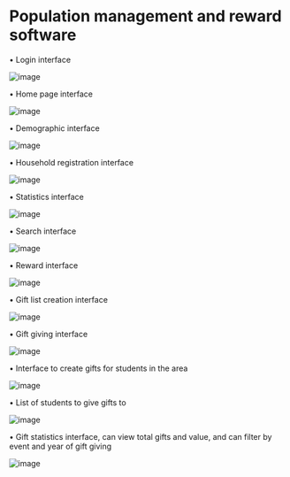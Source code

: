 # Population management and reward software

• Login interface

  ![image](https://github.com/user-attachments/assets/78d58729-783f-41d2-ad1c-d3d5a6279931)

• Home page interface

![image](https://github.com/user-attachments/assets/62d9fbdd-439d-4169-a3fa-54b1805c3f39)

• Demographic interface

![image](https://github.com/user-attachments/assets/c75c0e39-8ed1-48e8-9123-8550c6cfcd23)

• Household registration interface

![image](https://github.com/user-attachments/assets/9b7e9f59-ee4d-4a28-be5d-d84bcb304933)

• Statistics interface

![image](https://github.com/user-attachments/assets/a33a012a-c30c-497f-95d3-ca7059d176a5)

• Search interface

![image](https://github.com/user-attachments/assets/ce8f0126-6de9-4b36-89e0-337ee614c338)

• Reward interface

![image](https://github.com/user-attachments/assets/d1f476cb-dfc5-4d74-a111-14e78e473dff)

• Gift list creation interface

![image](https://github.com/user-attachments/assets/ee64490b-18c1-45a9-9007-9890f802640c)

• Gift giving interface

![image](https://github.com/user-attachments/assets/e3a7c702-5375-4059-8c01-4e14f1bb0a35)

• Interface to create gifts for students in the area

![image](https://github.com/user-attachments/assets/23eb5083-1b58-45e1-a94a-3780dfaf4319)

• List of students to give gifts to

![image](https://github.com/user-attachments/assets/22fcbc5c-ae6f-4e06-8e6a-c1791cfa5e1d)

• Gift statistics interface, can view total gifts and value, and can filter by event and year of gift giving

![image](https://github.com/user-attachments/assets/c9f05a9a-ecbf-46df-af97-78a12b63ff97)


